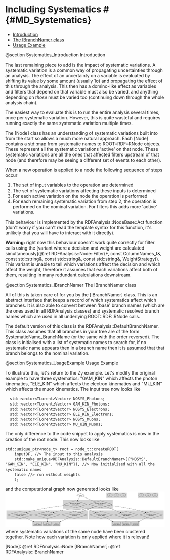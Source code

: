 # Including Systematics # {#MD_Systematics}

- [Introduction](#Systematics_Introduction)
- [The IBranchNamer class](#Systematics_IBranchNamer)
- [Usage Example](#Systematics_UsageExample)

@section Systematics_Introduction Introduction

The last remaining piece to add is the impact of systematic variations.
A systematic variation is a common way of propagating uncertainties through an analysis.
The effect of an uncertainty on a variable is evaluated by shifting its value by some amount (usually 1&sigma;) and propagating the effect of this through the analysis.
This then has a domino-like effect as variables and filters that depend on that variable must also be varied, and anything depending on *those* must be varied too (continuing down through the whole analysis chain).

The easiest way to evaluate this is to run the entire analysis several times, once per systematic variation.
However, this is quite wasteful and requires running exactly the same systematic variation multiple times.

The [Node] class has an understanding of systematic variations built into from the start so allows a much more natural approach.
Each [Node] contains a std::map from systematic names to ROOT::RDF::RNode objects.
These represent all the systematic variations 'active' on that node.
These systematic variations are all the ones that affected filters upstream of that node (and therefore may be seeing a different set of events to each other).

When a new operation is applied to a node the following sequence of steps occur
1. The set of input variables to the operation are determined
2. The set of systematic variations affecting these inputs is determined
3. For each active variation on the node the operation is performed
4. For each remaining systematic variation from step 2, the operation is performed on the nominal variation.
   For filters this adds more 'active' variations.

This behaviour is implemented by the RDFAnalysis::NodeBase::Act function (don't worry if you can't read the template syntax for this function, it's unlikely that you will have to interact with it directly).

**Warning:** right now this behaviour doesn't work quite correctly for filter calls using the [variant where a decision and weight are calculated simultaneously](@ref RDFAnalysis::Node::Filter(F, const ColumnNames_t&, const std::string&, const std::string&, const std::string&, WeightStrategy)).
This variant is unable to tell which variations affect the decision and which affect the weight, therefore it assumes that each variations affect both of them, resulting in many redundant calculations downstream.

@section Systematics_IBranchNamer The IBranchNamer class

All of this is taken care of for you by the [IBranchNamer] class.
This is an abstract interface that keeps a record of which systematics affect which branches.
It is also able to convert between 'base' branch names (which are the ones used in all RDFAnalysis classes) and systematic resolved branch names which are used in all underlying ROOT::RDF::RNode calls.

The default version of this class is the RDFAnalysis::DefaultBranchNamer.
This class assumes that all branches in your tree are of the form SystematicName_BranchName (or the same with the order reversed).
The class is initialised with a list of systematic names to search for, if no systematic name appears then in a branch name then it is assumed that that branch belongs to the nominal variation.

@section Systematics_UsageExample Usage Example

To illustrate this, let's return to the Z&gamma; example.
Let's modify the original example to have three systematics: "GAM_KIN" which affects the photon kinematics, "ELE_KIN" which affects the electron kinematics and "MU_KIN" which affects the muon kinematics.
The input tree now looks like
~~~{.cxx}
  std::vector<TLorentzVector> NOSYS_Photons;
  std::vector<TLorentzVector> GAM_KIN_Photons;
  std::vector<TLorentzVector> NOSYS_Electrons;
  std::vector<TLorentzVector> ELE_KIN_Electrons;
  std::vector<TLorentzVector> NOSYS_Muons;
  std::vector<TLorentzVector> MU_KIN_Muons;
~~~
The only difference to the code snippet to apply systematics is now in the creation of the root node.
This now looks like
~~~{.cxx}
std::unique_ptr<node_t> root = node_t::createROOT(
    inputDF, //> The input to this analysis
    std::make_unique<RDFAnalysis::DefaultBranchNamer>({"NOSYS", "GAM_KIN", "ELE_KIN", "MU_KIN"}), //> Now initialised with all the systematic names
    false //> run without weights
    );
~~~
and the computational graph now generated looks like
![](example_basic_sel_node_syst.png)
where systematic variations of the same node have been clustered together.
Note how each variation is only applied where it is relevant!

[Node]: @ref RDFAnalysis::Node
[IBranchNamer]: @ref RDFAnalysis::IBranchNamer
